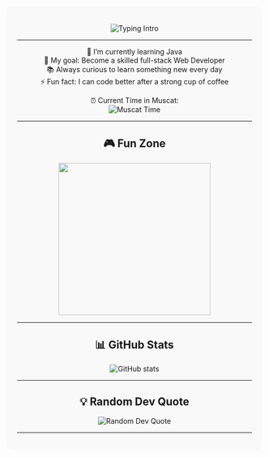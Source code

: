 <div align="center" style="background-color:#f9f9f9; padding:20px; border-radius:12px;">

![Typing Intro](https://readme-typing-svg.herokuapp.com?font=Fira+Code&size=24&duration=2000&pause=500&color=8B0000&width=400&lines=Hi+there+👋+I'm+Maha)

---

🌱 I’m currently learning Java<br>
🎯 My goal: Become a skilled full-stack Web Developer<br>
📚 Always curious to learn something new every day<br>
⚡ Fun fact: I can code better after a strong cup of coffee  

⏰ Current Time in Muscat:  
![Muscat Time](https://img.shields.io/badge/dynamic/json?color=green&label=Muscat%20Time&query=$.datetime&url=http://worldtimeapi.org/api/timezone/Asia/Muscat)

---
## 🎮 Fun Zone
<img src="https://media.giphy.com/media/qgQUggAC3Pfv687qPC/giphy.gif" width="300">

---

## 📊 GitHub Stats
<img src="https://github-readme-stats.vercel.app/api?username=MahaRafeet&show_icons=true&rank_icon=github&theme=dark&border_radius=12" alt="GitHub stats" />

---


## 💡 Random Dev Quote
<img src="https://quotes-github-readme.vercel.app/api?type=horizontal&theme=dark" alt="Random Dev Quote" />

---


</div>
